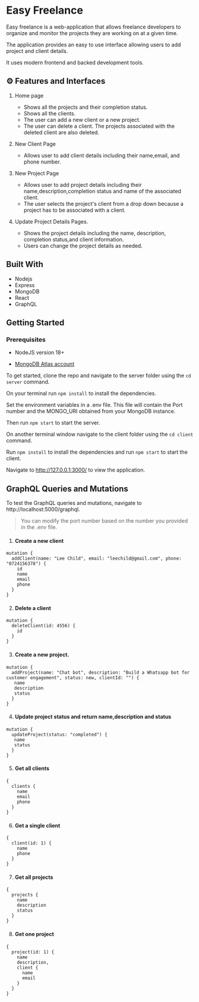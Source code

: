 # Easy Freelance

Easy freelance is a web-application that allows freelance developers to organize and monitor the projects they are working on at a given time.

The application provides an easy to use interface allowing users to add project and client details.

It uses modern frontend and backed development tools.

## ⚙️ Features and Interfaces

1. Home page

    * Shows all the projects and their completion status.
    * Shows all the clients.
    * The user can add a new client or a new project.
    * The user can delete a client. The projects associated with the deleted client are also deleted.

2. New Client Page

    * Allows user to add client details including their name,email, and phone number.

3. New Project Page

    * Allows user to add project details including their name,description,completion status and name of the associated client.
    * The user selects the project's client from a drop down because a project has to be associated with a client.

4. Update Project Details Pages.

    * Shows the project details including the name, description, completion status,and client information.
    * Users can change the project details as needed.

## Built With 

* Nodejs
* Express
* MongoDB
* React
* GraphQL

## Getting Started

### Prerequisites

* NodeJS version 18+

* [MongoDB Atlas account](https://www.mongodb.com/cloud/atlas/register)

To get started, clone the repo and navigate to the server folder using the `cd server` command.

On your terminal run `npm install` to install the dependencies.

Set the environment variables in a .env file. This file will contain the Port number and the MONGO_URI obtained from your MongoDB instance.

Then run `npm start` to start the server.

On another terminal window navigate to the client folder using the `cd client` command.

Run `npm install` to install the dependencies and run `npm start` to start the client.

Navigate to http://127.0.0.1:3000/ to view the application.

## GraphQL Queries and Mutations 

To test the GraphQL queries and mutations, navigate to http://localhost:5000/graphql.

> You can modify the port number based on the number you provided in the .env file.

1. #### Create a new client 
```
mutation {
  addClient(name: "Lee Child", email: "leechild@gmail.com", phone: "0724156378") {
    id
    name
    email
    phone
  }
}
```

2. #### Delete a client
```
mutation {
  deleteClient(id: 4556) {
    id
  }
}
```

3. #### Create a new project.

```
mutation {
  addProject(name: "Chat bot", description: "Build a Whatsapp bot for customer engagement", status: new, clientId: "") {
   name
   description
   status
  }
}
```

4. #### Update project status and return name,description and status
```
mutation {
  updateProject(status: "completed") {
   name
   status
  }
}
```

5. #### Get all clients
```
{
  clients {
    name
    email
    phone
  }
}
```

6. #### Get a single client
```
{
  client(id: 1) {
    name
    phone
  }
}
```

7. #### Get all projects
```
{
  projects {
    name
    description
    status
  }
}
```
8. #### Get one project
```
{
  project(id: 1) {
    name
    description,
    client {
      name
      email
    }
  }
}
```